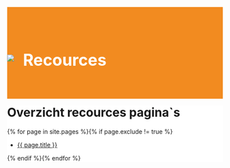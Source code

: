 <div class="jumbotron text-center" style="/* background-color: white !important; */padding: 1.5rem 0rem;margin-bottom: -1.5rem;background-color: #f28b20;border-radius: 0rem;">
<div class="container"> 
    <div class="container-fluid text-center" style="padding: 1.2rem 0rem;color: white;">
<h1 style="display: inline-block;padding-top: .3125rem;margin-right: 1rem;font-size: 2.35rem;">
<img src="https://i.imgur.com/BzyiJXJ.png" style="
    max-width: 55px;
    margin-right: 12px;
    margin-bottom: 10px;
"> Recources
</h1>
</div>
</div>
</div>

<div class="jumbotron" style="background-color: white;">
<div class="container text-center"> 

<h1> Overzicht recources pagina`s </h1>

{% for page in site.pages %}{% if page.exclude != true %}
<ul>
<li><a href="{{ page.url }}">{{ page.title }}</a></li>
</ul>
{% endif %}{% endfor %}


</div>
</div>
